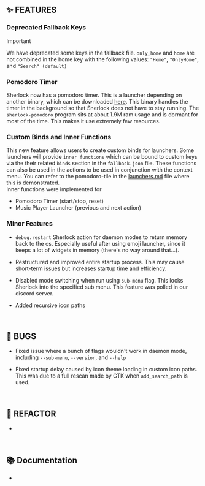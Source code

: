 ## ✨ FEATURES

### Deprecated Fallback Keys

> [!IMPORTANT]
> We have deprecated some keys in the fallback file. `only_home` and `home` are
> not combined in the home key with the following values: `"Home"`,
> `"OnlyHome"`, and `"Search" (default)`

### Pomodoro Timer

Sherlock now has a pomodoro timer. This is a launcher depending on another
binary, which can be downloaded
[here](https://github.com/Skxxtz/sherlock-pomodoro). This binary handles the
timer in the background so that Sherlock does not have to stay running. The
`sherlock-pomodoro` program sits at about 1.9M ram usage and is dormant for most
of the time. This makes it use extremely few resources.

### Custom Binds and Inner Functions

This new feature allows users to create custom binds for launchers. Some
launchers will provide `inner functions` which can be bound to custom keys via
the their related `binds` section in the `fallback.json` file. These functions
can also be used in the actions to be used in conjunction with the context
menu. You can refer to the pomodoro-tile in the
[launchers.md](https://github.com/Skxxtz/sherlock/blob/main/docs/launchers.md)
file where this is demonstrated.
<br>
Inner functions were implemented for

- Pomodoro Timer (start/stop, reset)
- Music Player Launcher (previous and next action)

### Minor Features

- `debug.restart` Sherlock action for daemon modes to return memory back to the
  os. Especially useful after using emoji launcher, since it keeps a lot of
  widgets in memory (there's no way around that...).

- Restructured and improved entire startup process. This may cause short-term
  issues but increases startup time and efficiency.

- Disabled mode switching when run using `sub-menu` flag. This locks Sherlock
  into the specified sub menu. This feature was polled in our discord server.

- Added recursive icon paths

<br>

## 🐞 BUGS

- Fixed issue where a bunch of flags wouldn't work in daemon mode, including `--sub-menu`, `--version`, and `--help`

- Fixed startup delay caused by icon theme loading in custom icon paths. This
  was due to a full rescan made by GTK when `add_search_path` is used.

<br>

## 🔧 REFACTOR

-

<br>

## 📚 Documentation

-

<br>
